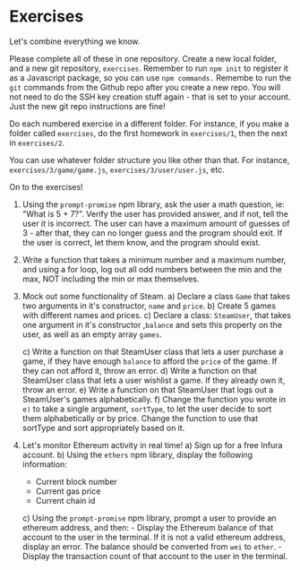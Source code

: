 # Exercises

Let's combine everything we know.

Please complete all of these in one repository. Create a new local folder, and a new git repository, `exercises`. Remember to run `npm init` to register it as a Javascript package, so you can use `npm commands.` Remembe to run the `git` commands from the Github repo after you create a new repo. You will not need to do the SSH key creation stuff again - that is set to your account. Just the new git repo instructions are fine!

Do each numbered exercise in a different folder.
For instance, if you make a folder called `exercises`, do the first homework in `exercises/1`, then the next in `exercises/2`.

You can use whatever folder structure you like other than that. For instance, `exercises/3/game/game.js`, `exercises/3/user/user.js`, etc.

On to the exercises!

1. Using the `prompt-promise` npm library, ask the user a math question, ie: "What is 5 + 7?". Verify the user has provided answer, and if not, tell the user it is incorrect. The user can have a maximum amount of guesses of 3 - after that, they can no longer guess and the program should exit. If the user is correct, let them know, and the program should exist.

2. Write a function that takes a minimum number and a maximum number, and using a for loop, log out all odd numbers between the min and the max, NOT including the min or max themselves.

3. Mock out some functionality of Steam.
   a) Declare a class `Game` that takes two arguments in it's constructor, `name` and `price`.
   b) Create 5 games with different names and prices.
   c) Declare a class: `SteamUser`, that takes one argument in it's constructor ,`balance` and sets this property on the user, as well as an empty array `games`.

   c) Write a function on that SteamUser class that lets a user purchase a game, if they have enough `balance` to afford the `price` of the game. If they can not afford it, throw an error.
   d) Write a function on that SteamUser class that lets a user wishlist a game. If they already own it, throw an error.
   e) Write a function on that SteamUser that logs out a SteamUser's games alphabetically.
   f) Change the function you wrote in `e)` to take a single argument, `sortType`, to let the user decide to sort them alphabetically or by price. Change the function to use that sortType and sort appropriately based on it.

4. Let's monitor Ethereum activity in real time!
   a) Sign up for a free Infura account.
   b) Using the `ethers` npm library, display the following information:

   - Current block number
   - Current gas price
   - Current chain id

   c) Using the `prompt-promise` npm library, prompt a user to provide an ethereum address, and then: - Display the Ethereum balance of that account to the user in the terminal. If it is not a valid ethereum address, display an error. The balance should be converted from `wei` to `ether`. - Display the transaction count of that account to the user in the terminal.
